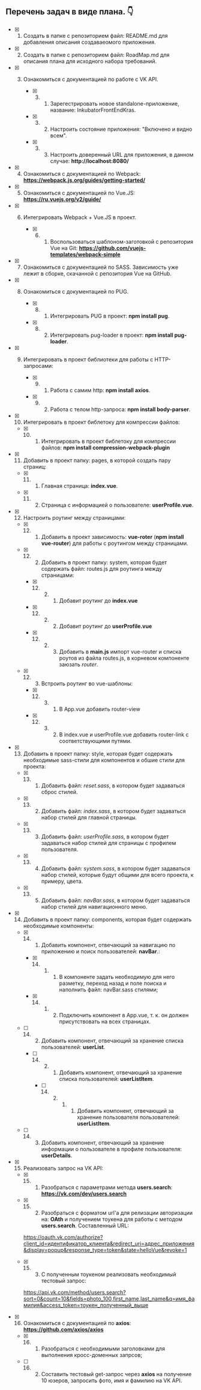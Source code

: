 ## Перечень задач в виде плана. :point_down:

   - [x] 1. Создать в папке с репозиторием файл: README.md для добавления описания создаваеомого приложения.

   - [x] 2. Создать в папке с репозиторием файл: RoadMap.md для описания плана для исходного набора требований.

   - [x] 3. Ознакомиться с документацией по работе с VK API.

        - [x] 3. 1. Зарегестрировать новое standalone-приложение, название: InkubatorFrontEndKras.

        - [x] 3. 2. Настроить состояние приложения: "Включено и видно всем".

        - [x] 3. 3. Настроить доверенный URL для приложения, в данном случае: **http://localhost:8080/**

   - [x] 4. Ознакомиться с документацией по Webpack: **https://webpack.js.org/guides/getting-started/**

   - [x] 5. Ознакомиться с документацией по Vue.JS: **https://ru.vuejs.org/v2/guide/**

   - [x] 6. Интегрировать Webpack + Vue.JS в проект.

        - [x] 6. 1. Воспользоваться шаблоном-заготовкой с репозитория Vue на Git: **https://github.com/vuejs-templates/webpack-simple**

   - [x] 7. Ознакомиться с документацией по SASS. Зависимость уже лежит в сборке, скачанной с репозитория Vue на GitHub.

   - [x] 8. Ознакомиться с документацией по PUG.

        - [x] 8. 1. Интегрировать PUG в проект: **npm install pug**.

        - [x] 8. 2. Интегрировать pug-loader в проект: **npm install pug-loader**.

   - [x] 9. Интегрировать в проект библиотеки для работы с HTTP-запросами:

        - [x] 9. 1. Работа с самим http: **npm install axios**.

        - [x] 9. 2. Работа с телом http-запроса: **npm install body-parser**.

   - [x] 10. Интегрировать в проект библетоку для компрессии файлов:

        - [x] 10. 1. Интегрировать в проект библетоку для компрессии файлов: **npm install compression-webpack-plugin**

   - [x] 11. Добавить в проект папку: pages, в которой создать пару страниц:

        - [x] 11. 1. Главная страница: **index.vue**.

        - [x] 11. 2. Страница с информацией о пользователе: **userProfile.vue**.

   - [x] 12. Настроить роутинг между страницами:

        - [x] 12. 1. Добавить в проект зависимость: **vue-roter** (**npm install vue-router**) для работы с роутингом между страницами.

        - [x] 12. 2. Добавить в проект папку: system, которая будет содержать файл: routes.js для роутинга между страницами:

            - [x] 12. 2. 1. Добавит роутинг до **index.vue**

            - [x] 12. 2. 2. Добавит роутинг до **userProfile.vue**

            - [x] 12. 2. 3. Добавить в **main.js** импорт vue-router и списка роутов из файла routes.js, в корневом компоненте заюзать *router*.

        - [x] 12. 3. Встроить роутинг во vue-шаблоны:

            - [x] 12. 3. 1. В App.vue добавить router-view

            - [x] 12. 3. 2. В index.vue и userProfile.vue добавить router-link с соответствующими путями.

   - [x] 13. Добавить в проект папку: style, которая будет содержать необходимые sass-стили для компонентов и обшие стили для проекта:

        - [x] 13. 1. Добавить файл: *reset.sass*, в котором будет задаваться сброс стилей.

        - [x] 13. 2. Добавить файл: *index.sass*, в котором будет задаваться набор стилей для главной страницы.

        - [x] 13. 3. Добавить файл: *userProfile.sass*, в котором будет задаваться набор стилей для страницы с профилем пользователя.

        - [x] 13. 4. Добавить файл: *system.sass*, в котором будет задаваться набор стилей, которые будут общими для всего проекта, к примеру, цвета.

        - [x] 13. 5. Добавить файл: *navBar.sass*, в котором будет задаваться набор стилей для навигационного меню.

   - [x] 14. Добавить в проект папку: components, которая будет содержать необходимые компоненты:

        - [x] 14. 1. Добавить компонент, отвечающий за навигацию по приложению и поиск пользователей: **navBar**.:

            - [x] 14. 1. 1. В компоненте задать необходимую для него разметку, переход назад и поле поиска и наполнить файл: navBar.sass стилями;

            - [x] 14. 1. 2. Подключить компонент в App.vue, т. к. он должен присутствовать на всех страницах.

        - [ ] 14. 2. Добавить компонент, отвечающий за хранение списка пользователей: **userList**.

            - [ ] 14. 2. 1. Добавить компонент, отвечающий за хранение списка пользователей: **userListItem**.

                - [ ] 14. 2. 1. 1. Добавить компонент, отвечающий за хранение пользователя пользователей: **userListItem**.

        - [ ] 14. 3. Добавить компонент, отвечающий за хранение информации о пользователе в профиле пользователя: **userDetails**.


   - [x] 15. Реализовать запрос на VK API:

        - [x] 15. 1. Разобраться с параметрами метода **users.search**: **https://vk.com/dev/users.search**

        - [x] 15. 2. Разобраться с форматом url'а для релизации авторизации на: **OAth** и получением тоукена для работы с методом **users.search**. Составленный URL:

           https://oauth.vk.com/authorize?client_id=идентификатор_клиента&redirect_uri=адрес_приложения&display=popup&response_type=token&state=helloVue&revoke=1

        - [x] 15. 3. С полученным тоукеном реализовать необходимый тестовый запрос:

           https://api.vk.com/method/users.search?sort=0&count=10&fields=photo_100,first_name,last_name&q=имя_фамилия&access_token=тоукен_полученный_выше

   - [x] 16. Ознакомиться с документацией по **axios**: **https://github.com/axios/axios**

        - [x] 16. 1. Разобраться с необходимыми заголовками для выполнения кросс-доменных запрсов;

        - [ ] 16. 2. Составить тестовый get-запрос через **axios** на получение 10 юзеров, запросить фото, имя и фамилию на VK API.


